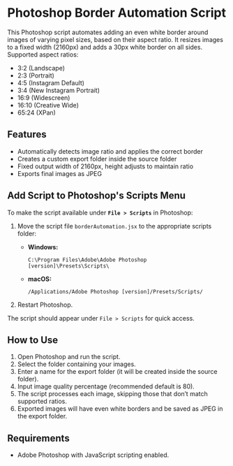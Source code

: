 # Photoshop Border Automation Script

This Photoshop script automates adding an even white border around images of varying pixel sizes, based on their aspect ratio. It resizes images to a fixed width (2160px) and adds a 30px white border on all sides. Supported aspect ratios:

-   3:2 (Landscape)
-   2:3 (Portrait)
-   4:5 (Instagram Default)
-   3:4 (New Instagram Portrait)
-   16:9 (Widescreen)
-   16:10 (Creative Wide)
-   65:24 (XPan)

## Features

-   Automatically detects image ratio and applies the correct border
-   Creates a custom export folder inside the source folder
-   Fixed output width of 2160px, height adjusts to maintain ratio
-   Exports final images as JPEG

## Add Script to Photoshop's Scripts Menu

To make the script available under **`File > Scripts`** in Photoshop:

1. Move the script file `borderAutomation.jsx` to the appropriate scripts folder:

    - **Windows:**

        ```
        C:\Program Files\Adobe\Adobe Photoshop [version]\Presets\Scripts\
        ```

    - **macOS:**
        ```
        /Applications/Adobe Photoshop [version]/Presets/Scripts/
        ```

2. Restart Photoshop.

The script should appear under `File > Scripts` for quick access.

## How to Use

1. Open Photoshop and run the script.
2. Select the folder containing your images.
3. Enter a name for the export folder (it will be created inside the source folder).
4. Input image quality percentage (recommended default is 80).
5. The script processes each image, skipping those that don’t match supported ratios.
6. Exported images will have even white borders and be saved as JPEG in the export folder.

## Requirements

-   Adobe Photoshop with JavaScript scripting enabled.
